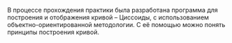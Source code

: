 В процессе прохождения практики была разработана программа для построения и отображения кривой – Циссоиды, с использованием объектно-ориентированной методологии. С её помощью можно понять принципы построения кривой.

